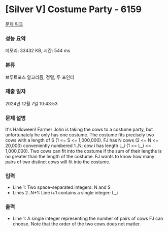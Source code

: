 # [Silver V] Costume Party - 6159 

[문제 링크](https://www.acmicpc.net/problem/6159) 

### 성능 요약

메모리: 33432 KB, 시간: 544 ms

### 분류

브루트포스 알고리즘, 정렬, 두 포인터

### 제출 일자

2024년 12월 7일 10:43:53

### 문제 설명

<p>It's Halloween! Farmer John is taking the cows to a costume party, but unfortunately he only has one costume. The costume fits precisely two cows with a length of S (1 <= S <= 1,000,000). FJ has N cows (2 <= N <= 20,000) conveniently numbered 1..N; cow i has length L_i (1 <= L_i <= 1,000,000). Two cows can fit into the costume if the sum of their lengths is no greater than the length of the costume. FJ wants to know how many pairs of two distinct cows will fit into the costume.</p>

### 입력 

 <ul>
	<li>Line 1: Two space-separated integers: N and S</li>
	<li>Lines 2..N+1: Line i+1 contains a single integer: L_i</li>
</ul>

### 출력 

 <ul>
	<li>Line 1: A single integer representing the number of pairs of cows FJ can choose. Note that the order of the two cows does not matter.</li>
</ul>

